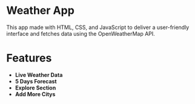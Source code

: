 # Weather App

This app made with HTML, CSS, and JavaScript to deliver a user-friendly interface and fetches data using the OpenWeatherMap API.

# Features

- **Live Weather Data**
- **5 Days Forecast**
- **Explore Section**
- **Add More Citys**
